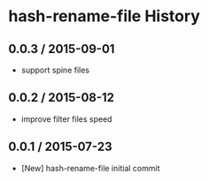 # hash-rename-file History

## 0.0.3 / 2015-09-01
* support spine files

## 0.0.2 / 2015-08-12
* improve filter files speed

## 0.0.1 / 2015-07-23
* [New] hash-rename-file initial commit